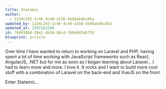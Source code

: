 ```yaml
---
title: Statamic
author:
  - 1134c242-1c46-4ce0-a158-4bd6ab4bc05a
updated_by: 1134c242-1c46-4ce0-a158-4bd6ab4bc05a
updated_at: 1597162198
id: 794038b0-26e1-4b3d-b6cd-f68e9d3ab758
blueprint: article
---
```

Over time I have wanted to return to working on Laravel and PHP, having spent a lot of time working with JavaScript frameworks such as React, AngularJS, .NET but for me as soon as I began learning about Laravel... I had to learn more and more. I love it. It rocks and I want to build more cool stuff with a combination of Laravel on the back-end and VueJS on the front.

Enter Statamic...